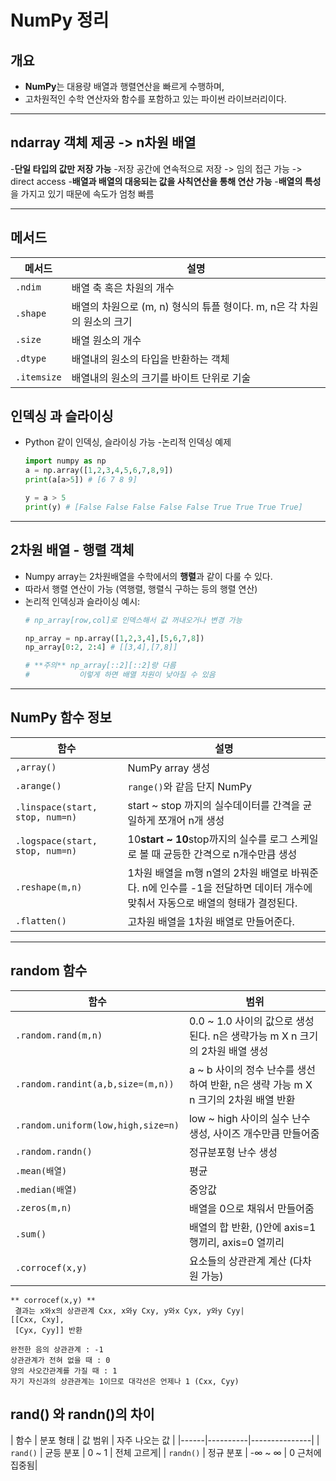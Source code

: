 # NumPy 정리
## 개요
- **NumPy**는 대용량 배열과 행렬연산을 빠르게 수행하며,
- 고차원적인 수학 연산자와 함수를 포함하고 있는 파이썬 라이브러리이다.

---

## ndarray 객체 제공 -> n차원 배열
-**단일 타입의 값만 저장 가능**
-저장 공간에 연속적으로 저장 -> 임의 접근 가능 -> direct access
-**배열과 배열의 대응되는 값을 사칙연산을 통해 연산 가능**
-**배열의 특성**을 가지고 있기 때문에 속도가 엄청 빠름

---

## 메서드
| 메서드 | 설명 |
|-------|-----|
| `.ndim` | 배열 축 혹은 차원의 개수|
| `.shape` | 배열의 차원으로 (m, n) 형식의 튜플 형이다. m, n은 각 차원의 원소의 크기|
| `.size` | 배열 원소의 개수|
| `.dtype` | 배열내의 원소의 타입을 반환하는 객체|
| `.itemsize` | 배열내의 원소의 크기를 바이트 단위로 기술|

## 인덱싱 과 슬라이싱
- Python 같이 인덱싱, 슬라이싱 가능
  -논리적 인덱싱 예제
  ```python
  import numpy as np
  a = np.array([1,2,3,4,5,6,7,8,9])
  print(a[a>5]) # [6 7 8 9]

  y = a > 5
  print(y) # [False False False False False True True True True]
  ```
---
## 2차원 배열 - 행렬 객체  
- Numpy array는 2차원배열을 수학에서의 **행렬**과 같이 다룰 수 있다.
- 따라서 행렬 연산이 가능 (역행렬, 행렬식 구하는 등의 행렬 연산)
- 논리적 인덱싱과 슬라이싱 예시:
  ```python
  # np_array[row,col]로 인덱스해서 값 꺼내오거나 변경 가능

  np_array = np.array([1,2,3,4],[5,6,7,8])
  np_array[0:2, 2:4] # [[3,4],[7,8]]

  # **주의** np_array[::2][::2]랑 다름
  #           이렇게 하면 배열 차원이 낮아질 수 있음
  ```

---

## NumPy 함수 정보

| 함수 | 설명 |
|------|------|
| `,array()` | NumPy array 생성|
| `.arange()` | `range()`와 같음 단지 NumPy|
| `.linspace(start, stop, num=n)` | start ~ stop 까지의 실수데이터를 간격을 균일하게 쪼개어 n개 생성|
| `.logspace(start, stop, num=n)` | 10**start ~ 10**stop까지의 실수를 로그 스케일로 볼 때 균등한 간격으로 n개수만큼 생성|
| `.reshape(m,n)` | 1차원 배열을 m행 n열의 2차원 배열로 바꿔준다. n에 인수를 -1을 전달하면 데이터 개수에 맞춰서 자동으로 배열의 형태가 결정된다.|
| `.flatten()` | 고차원 배열을 1차원 배열로 만들어준다. |

---
## random 함수
| 함수 | 범위 |
|------|------|
| `.random.rand(m,n) ` | 0.0 ~ 1.0 사이의 값으로 생성된다. n은 생략가능 m X n 크기의 2차원 배열 생성|
| `.random.randint(a,b,size=(m,n))` | a ~ b 사이의 정수 난수를 생선하여 반환, n은 생략 가능 m X n 크기의 2차원 배열 반환|
| `.random.uniform(low,high,size=n)` | low ~ high 사이의 실수 난수 생성, 사이즈 개수만큼 만들어줌|
| `.random.randn()` | 정규분포형 난수 생성|
| `.mean(배열)` | 평균 |
| `.median(배열)` | 중앙값 |
| `.zeros(m,n)` | 배열을 0으로 채워서 만들어줌 |
| `.sum()` | 배열의 합 반환, ()안에 axis=1 행끼리, axis=0 열끼리|
| `.corrocef(x,y)` | 요소들의 상관관계 계산 (다차원 가능)|
```
** corrocef(x,y) **
 결과는 x와x의 상관관계 Cxx, x와y Cxy, y와x Cyx, y와y Cyy|
[[Cxx, Cxy],
 [Cyx, Cyy]] 반환

완전한 음의 상관관계 : -1
상관관계가 전혀 없을 때 : 0
양의 사오간관계를 가질 때 : 1
자기 자신과의 상관관계는 1이므로 대각선은 언제나 1 (Cxx, Cyy)
```

## rand() 와 randn()의 차이
| 함수 | 분포 형태 | 값 범위 | 자주 나오는 값 |
|------|----------|---------------|
| `rand()` | 균등 분포 | 0 ~ 1 | 전체 고르게|
| `randn()` | 정규 분포 | -∞ ~ ∞ | 0 근처에 집중됨|
